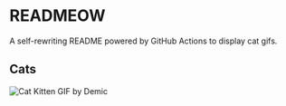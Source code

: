 # READMEOW

A self-rewriting README powered by GitHub Actions to display cat gifs.

## Cats

![Cat Kitten GIF by Demic](https://media3.giphy.com/media/v1.Y2lkPTlhY2QwMmRhNXJ1NnY2NXhzNDE4ajRxejg2am9sYzl0dWtha3d6dG54ZDhhdmN6diZlcD12MV9naWZzX3NlYXJjaCZjdD1n/3oriO0OEd9QIDdllqo/200.gif)
